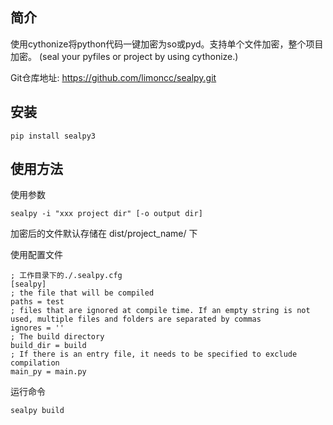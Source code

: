 ## 简介

使用cythonize将python代码一键加密为so或pyd。支持单个文件加密，整个项目加密。
(seal your pyfiles or project by using cythonize.)

Git仓库地址: https://github.com/limoncc/sealpy.git

## 安装

```shell
pip install sealpy3
```
    

## 使用方法

使用参数
```shell
sealpy -i "xxx project dir" [-o output dir]
```

加密后的文件默认存储在 dist/project_name/ 下

使用配置文件

```
; 工作目录下的./.sealpy.cfg
[sealpy]
; the file that will be compiled
paths = test
; files that are ignored at compile time. If an empty string is not used, multiple files and folders are separated by commas
ignores = ''
; The build directory
build_dir = build
; If there is an entry file, it needs to be specified to exclude compilation
main_py = main.py
```

运行命令
```shell
sealpy build
```


